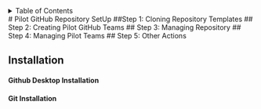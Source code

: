 <!-- TABLE OF CONTENTS -->
<details>
  <summary>Table of Contents</summary>
  <ol>
    <li>
      <a href="#Pilot-GitHub-Repository-Setup">Pilot-GitHub-Repository-Setup</a>
      <ul><li><li>
       <a href="#Step-1:-Cloning Repositories">Cloning Repositories</a>
       <li>
        <a href="#Step-2:-Creating-Pilot-GitHub-Teams">Creating Pilot GitHub Teams</a>
        <li>
        <a href="#Step-3:-Managing-Repository">Managing Repository</a>
         <li>
         <a href="#Step-4:-Managing-Pilot-Teams">Managing Pilot Teams</a>
          ><li>
        <a href="#Step-5:-Other-Actions">Other Actions</a>
     
    <ol>
</details> 
# Pilot GitHub Repository SetUp
##Step 1: Cloning Repository Templates
## Step 2: Creating Pilot GitHub Teams
## Step 3: Managing Repository
## Step 4: Managing Pilot Teams
## Step 5: Other Actions

## Installation
#### Github Desktop Installation

#### Git Installation

